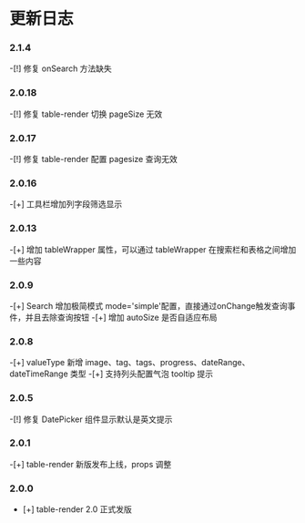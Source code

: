 # 更新日志

### 2.1.4
-[!] 修复 onSearch 方法缺失

### 2.0.18
-[!] 修复 table-render 切换 pageSize 无效
### 2.0.17
-[!] 修复 table-render 配置 pagesize 查询无效
### 2.0.16
-[+] 工具栏增加列字段筛选显示

### 2.0.13
-[+] 增加 tableWrapper 属性，可以通过 tableWrapper 在搜索栏和表格之间增加一些内容
### 2.0.9
-[+] Search 增加极简模式 mode='simple'配置，直接通过onChange触发查询事件，并且去除查询按钮
-[+] 增加 autoSize 是否自适应布局

### 2.0.8
-[+] valueType 新增 image、tag、tags、progress、dateRange、dateTimeRange 类型
-[+] 支持列头配置气泡 tooltip 提示

### 2.0.5
-[!] 修复 DatePicker 组件显示默认是英文提示
### 2.0.1
-[+] table-render 新版发布上线，props 调整
### 2.0.0

- [+] table-render 2.0 正式发版
